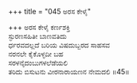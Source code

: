 +++
title = "045 ಅರಸ ಕೇಳೈ"

+++
ಅರಸ ಕೇಳೈ ಕರ್ಣಶಕ್ತಿ   
ಸ್ಫುರಣಸಹಿತೀ ಬಾಣವತಿದು   
ರ್ಧರವದಲ್ಲದೆ ಬರಿಯ ವಿಷದುಬ್ಬರದ ಸಾಹಸವ   
ನರನಲೇ ಕೈಕೊಳ್ಳದೀ ಬಹ   
ಸರಳನೈದಂಬುಗಳಲೆಡೆಯಲಿ   
ತರಿದು ಬಿಸುಟನು ವೀರನಾರಾಯಣನ ನೇಮದಲಿ       ॥45॥